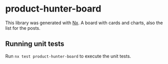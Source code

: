 # product-hunter-board

This library was generated with [Nx](https://nx.dev).
A board with cards and charts, also the list for the posts.

## Running unit tests

Run `nx test product-hunter-board` to execute the unit tests.
